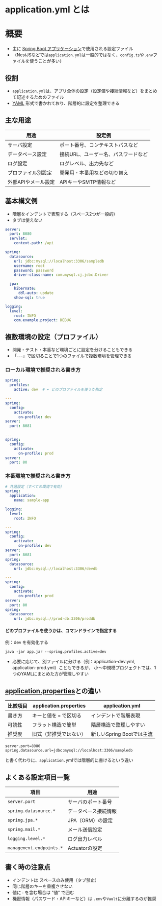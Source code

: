 # application.yml とは

# 概要

- 主に [Spring Boot アプリケーション](Spring_Boot.md)で使用される設定ファイル
- （NestJSなどでは`application.yml`は一般的ではなく、`config.ts`や`.env`ファイルを使うことが多い）

## 役割

- `application.yml`は、アプリ全体の設定（設定値や接続情報など）をまとめて記述するためのファイル
- [YAML](YAML.md) 形式で書かれており、階層的に設定を整理できる

## 主な用途

| 用途          | 設定例                 |
| ----------- | ------------------- |
| サーバ設定       | ポート番号、コンテキストパスなど    |
| データベース設定    | 接続URL、ユーザー名、パスワードなど |
| ログ設定        | ログレベル、出力先など         |
| プロファイル別設定   | 開発用・本番用などの切り替え      |
| 外部APIやメール設定 | APIキーやSMTP情報など      |

## 基本構文例

- 階層をインデントで表現する（スペース2つが一般的）
- タブは使えない

```yaml
server:
  port: 8080
  servlet:
    context-path: /api

spring:
  datasource:
    url: jdbc:mysql://localhost:3306/sampledb
    username: root
    password: password
    driver-class-name: com.mysql.cj.jdbc.Driver

  jpa:
    hibernate:
      ddl-auto: update
    show-sql: true

logging:
  level:
    root: INFO
    com.example.project: DEBUG
```

## 複数環境の設定（プロファイル）

- 開発・テスト・本番など環境ごとに設定を分けることもできる
- 「---」で区切ることで1つのファイルで複数環境を管理できる

### ローカル環境で推奨される書き方

```yaml
spring:
  profiles:
    active: dev  # ← どのプロファイルを使うか指定

---
spring:
  config:
    activate:
      on-profile: dev
server:
  port: 8081

---
spring:
  config:
    activate:
      on-profile: prod
server:
  port: 80
```

### 本番環境で推奨される書き方

```yaml
# 共通設定（すべての環境で有効）
spring:
  application:
    name: sample-app

logging:
  level:
    root: INFO

---
spring:
  config:
    activate:
      on-profile: dev
server:
  port: 8081
spring:
  datasource:
    url: jdbc:mysql://localhost:3306/devdb

---
spring:
  config:
    activate:
      on-profile: prod
server:
  port: 80
spring:
  datasource:
    url: jdbc:mysql://prod-db:3306/proddb

```

#### どのプロファイルを使うかは、コマンドラインで指定する

例：dev を有効化する

```
java -jar app.jar --spring.profiles.active=dev
```

- 必要に応じて、別ファイルに分ける（例：application-dev.yml, application-prod.yml）こともできるが、
小〜中規模プロジェクトでは、1つのYAMLにまとめた方が管理しやすい

## [application.properties](application.properties.md)との違い

| 比較項目 | application.properties | application.yml    |
| ---- | ---------------------- | ------------------ |
| 書き方  | キーと値を `=` で区切る         | インデントで階層表現         |
| 可読性  | フラット構造で簡単              | 階層構造で整理しやすい        |
| 推奨度  | 旧式（非推奨ではない）            | 新しいSpring Bootでは主流 |

```properties
server.port=8080
spring.datasource.url=jdbc:mysql://localhost:3306/sampledb
```

と書く代わりに、`application.`ymlでは階層的に書けるという違い

## よくある設定項目一覧

| 項目                       | 用途          |
| ------------------------ | ----------- |
| `server.port`            | サーバのポート番号   |
| `spring.datasource.*`    | データベース接続情報  |
| `spring.jpa.*`           | JPA（ORM）の設定 |
| `spring.mail.*`          | メール送信設定     |
| `logging.level.*`        | ログ出力レベル     |
| `management.endpoints.*` | Actuatorの設定 |

## 書く時の注意点

- インデントは スペースのみ使用（タブ禁止）
- 同じ階層のキーを重複させない
- 値に : を含む場合は "値" で囲む
- 機密情報（パスワード・APIキーなど）は `.env`や`Vault`に分離するのが推奨
